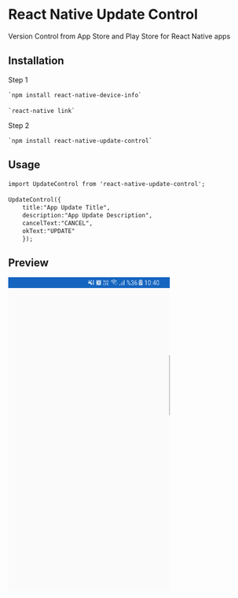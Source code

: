 React Native Update Control
=========

Version Control from App Store and Play Store for React Native apps

## Installation
Step 1 

    `npm install react-native-device-info` 

    `react-native link`

Step 2    

    `npm install react-native-update-control`

## Usage

    import UpdateControl from 'react-native-update-control';

    UpdateControl({
        title:"App Update Title", 
        description:"App Update Description",
        cancelText:"CANCEL",
        okText:"UPDATE"
        });

## Preview 

![alt text](https://github.com/muhgumus/react-native-update-control/blob/master/preview.gif?raw=true)

